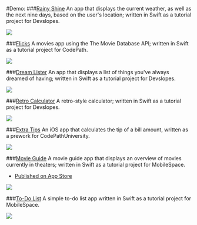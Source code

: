 #Demo:
###[Rainy Shine](https://github.com/SangSaephan/RainyShine)
An app that displays the current weather, as well as the next nine days, based on the user's location; written in Swift as a tutorial project for Devslopes.

![](RainyShine.gif)

###[Flicks](https://github.com/SangSaephan/CodePath-Flicks)
A movies app using the The Movie Database API; written in Swift as a tutorial project for CodePath.

![](Flicks.gif)

###[Dream Lister](https://github.com/SangSaephan/RetroCalculator)
An app that displays a list of things you've always dreamed of having; written in Swift as a tutorial project for Devslopes.

![](DreamLister.gif)

###[Retro Calculator](https://github.com/SangSaephan/RetroCalculator)
A retro-style calculator; written in Swift as a tutorial project for Devslopes.

![](RetroCalculator.gif)

###[Extra Tips](https://github.com/SangSaephan/CodePath-ExtraTips)
An iOS app that calculates the tip of a bill amount, written as a prework for CodePathUniversity.

![](ExtraTips.gif)

###[Movie Guide](https://github.com/SangSaephan/MovieGuide)
A movie guide app that displays an overview of movies currently in theaters; written in Swift as a tutorial project for MobileSpace.

- [Published on App Store](https://itunes.apple.com/us/app/movies-101/id1178902071?ls=1&mt=8)

![](MovieGuide.gif)

###[To-Do List](https://github.com/SangSaephan/To-Do-List)
A simple to-do list app written in Swift as a tutorial project for MobileSpace.

![](ToDoList.gif)
